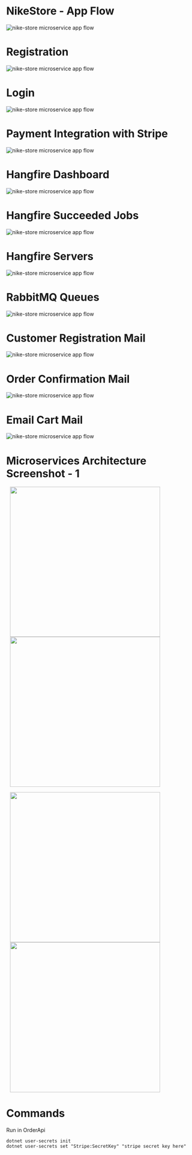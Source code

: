 # NikeStore - App Flow

![nike-store microservice app flow](https://github.com/devxbasit/NikeStore/blob/master/ss/nikestore-app-flow.png)

# Registration

![nike-store microservice app flow](https://github.com/devxbasit/NikeStore/blob/master/ss/register.png)

# Login

![nike-store microservice app flow](https://github.com/devxbasit/NikeStore/blob/master/ss/login.png)

# Payment Integration with Stripe

![nike-store microservice app flow](https://github.com/devxbasit/NikeStore/blob/master/ss/stripe.png)

# Hangfire Dashboard

![nike-store microservice app flow](https://github.com/devxbasit/NikeStore/blob/master/ss/hangfire-dashboard.png)

# Hangfire Succeeded Jobs

![nike-store microservice app flow](https://github.com/devxbasit/NikeStore/blob/master/ss/hangfire-succeeded-jobs.png)

# Hangfire Servers

![nike-store microservice app flow](https://github.com/devxbasit/NikeStore/blob/master/ss/hangfire-servers.png)

# RabbitMQ Queues

![nike-store microservice app flow](https://github.com/devxbasit/NikeStore/blob/master/ss/rabbit-mq-queues.png)

# Customer Registration Mail

![nike-store microservice app flow](https://github.com/devxbasit/NikeStore/blob/master/ss/registration-mail.png)

# Order Confirmation Mail

![nike-store microservice app flow](https://github.com/devxbasit/NikeStore/blob/master/ss/order-confirmation-mail.png)

# Email Cart Mail

![nike-store microservice app flow](https://github.com/devxbasit/NikeStore/blob/master/ss/email-cart-mail.png)


# Microservices Architecture Screenshot - 1
<p>
  <img style="width: 400px; height: auto;" src="https://github.com/devxbasit/NikeStore/blob/master/ss/rider-rabbit-mq.png" hspace="10" >
  <img style="width: 400px; height: auto;" src="https://github.com/devxbasit/NikeStore/blob/master/ss/rider-frontend.png" hspace="10" >
</p>

<p>
  <img style="width: 400px; height: auto;"  src="https://github.com/devxbasit/NikeStore/blob/master/ss/sql.png" hspace="10" >
  <img style="width: 400px; height: auto;"  src="https://github.com/devxbasit/NikeStore/blob/master/ss/rider-overview.png" hspace="10" >
</p>


# Commands

Run in OrderApi

```
dotnet user-secrets init
dotnet user-secrets set "Stripe:SecretKey" "stripe secret key here"
```
